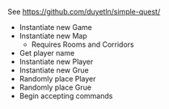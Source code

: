 See https://github.com/duyetln/simple-quest/

* Instantiate new Game
* Instantiate new Map
  * Requires Rooms and Corridors
* Get player name
* Instantiate new Player
* Instantiate new Grue
* Randomly place Player
* Randomly place Grue
* Begin accepting commands